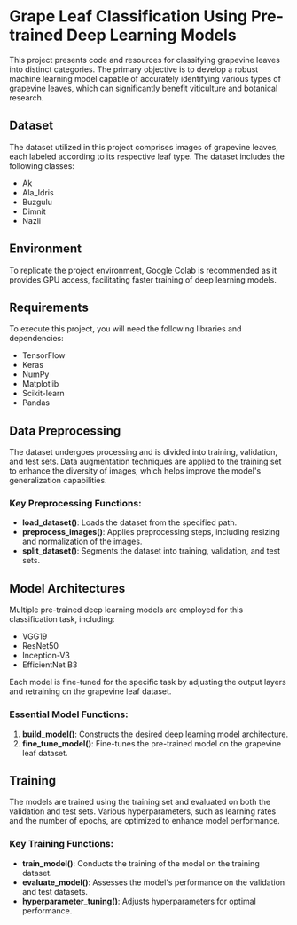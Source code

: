 # Grape Leaf Classification Using Pre-trained Deep Learning Models

This project presents code and resources for classifying grapevine leaves into distinct categories. The primary objective is to develop a robust machine learning model capable of accurately identifying various types of grapevine leaves, which can significantly benefit viticulture and botanical research.

## Dataset
The dataset utilized in this project comprises images of grapevine leaves, each labeled according to its respective leaf type. The dataset includes the following classes:
- Ak
- Ala_Idris
- Buzgulu
- Dimnit
- Nazli

## Environment
To replicate the project environment, Google Colab is recommended as it provides GPU access, facilitating faster training of deep learning models.

## Requirements
To execute this project, you will need the following libraries and dependencies:
- TensorFlow
- Keras
- NumPy
- Matplotlib
- Scikit-learn
- Pandas

## Data Preprocessing
The dataset undergoes processing and is divided into training, validation, and test sets. Data augmentation techniques are applied to the training set to enhance the diversity of images, which helps improve the model's generalization capabilities.

### Key Preprocessing Functions:
- **load_dataset()**: Loads the dataset from the specified path.
- **preprocess_images()**: Applies preprocessing steps, including resizing and normalization of the images.
- **split_dataset()**: Segments the dataset into training, validation, and test sets.

## Model Architectures
Multiple pre-trained deep learning models are employed for this classification task, including:
- VGG19
- ResNet50
- Inception-V3
- EfficientNet B3

Each model is fine-tuned for the specific task by adjusting the output layers and retraining on the grapevine leaf dataset.

### Essential Model Functions:
1. **build_model()**: Constructs the desired deep learning model architecture.
2. **fine_tune_model()**: Fine-tunes the pre-trained model on the grapevine leaf dataset.

## Training
The models are trained using the training set and evaluated on both the validation and test sets. Various hyperparameters, such as learning rates and the number of epochs, are optimized to enhance model performance.

### Key Training Functions:
- **train_model()**: Conducts the training of the model on the training dataset.
- **evaluate_model()**: Assesses the model's performance on the validation and test datasets.
- **hyperparameter_tuning()**: Adjusts hyperparameters for optimal performance.

